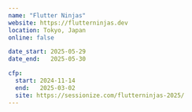 ```yaml
---
name: "Flutter Ninjas"
website: https://flutterninjas.dev
location: Tokyo, Japan
online: false

date_start: 2025-05-29
date_end:   2025-05-30

cfp:
  start: 2024-11-14
  end:   2025-03-02
  site: https://sessionize.com/flutterninjas-2025/
---
```

